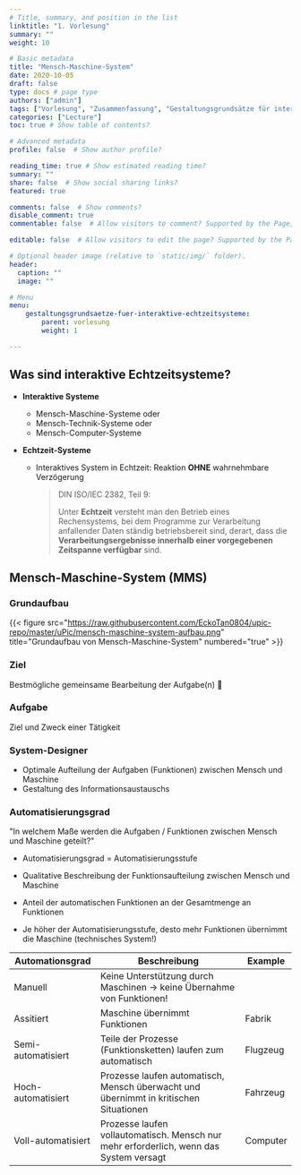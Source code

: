 ```yaml
---
# Title, summary, and position in the list
linktitle: "1. Vorlesung"
summary: ""
weight: 10

# Basic metadata
title: "Mensch-Maschine-System"
date: 2020-10-05
draft: false
type: docs # page type
authors: ["admin"]
tags: ["Vorlesung", "Zusammenfassung", "Gestaltungsgrundsätze für interaktive Echtzeitsysteme"]
categories: ["Lecture"]
toc: true # Show table of contents?

# Advanced metadata
profile: false  # Show author profile?

reading_time: true # Show estimated reading time?
summary: ""
share: false  # Show social sharing links?
featured: true

comments: false  # Show comments?
disable_comment: true
commentable: false  # Allow visitors to comment? Supported by the Page, Post, and Docs content types.

editable: false  # Allow visitors to edit the page? Supported by the Page, Post, and Docs content types.

# Optional header image (relative to `static/img/` folder).
header:
  caption: ""
  image: ""

# Menu
menu: 
    gestaltungsgrundsaetze-fuer-interaktive-echtzeitsysteme:
        parent: vorlesung
        weight: 1

---
```


## Was sind **interaktive Echtzeitsysteme?**

- **Interaktive Systeme**
  - Mensch-Maschine-Systeme oder
  - Mensch-Technik-Systeme oder
  - Mensch-Computer-Systeme

- **Echtzeit-Systeme**

  - Interaktives System in Echtzeit: Reaktion **OHNE** wahrnehmbare Verzögerung

    > DIN ISO/IEC 2382, Teil 9: 
    >
    > Unter **Echtzeit** versteht man den Betrieb eines Rechensystems, bei dem Programme zur Verarbeitung anfallender Daten ständig betriebsbereit sind, derart, dass die **Verarbeitungsergebnisse innerhalb einer vorgegebenen Zeitspanne verfügbar** sind.



## **Mensch-Maschine-System** (MMS)

### Grundaufbau

{{< figure src="https://raw.githubusercontent.com/EckoTan0804/upic-repo/master/uPic/mensch-maschine-system-aufbau.png" title="Grundaufbau von Mensch-Maschine-System" numbered="true" >}}

### Ziel

Bestmögliche gemeinsame Bearbeitung der Aufgabe(n) 💪

### Aufgabe

Ziel und Zweck einer Tätigkeit

### System-Designer

- Optimale Aufteilung der Aufgaben (Funktionen) zwischen Mensch und Maschine
- Gestaltung des Informationsaustauschs

### Automatisierungsgrad

"In welchem Maße werden die Aufgaben / Funktionen zwischen Mensch und Maschine geteilt?"

- Automatisierungsgrad = Automatisierungsstufe

- Qualitative Beschreibung der Funktionsaufteilung zwischen Mensch und Maschine
- Anteil der automatischen Funktionen an der Gesamtmenge an Funktionen
- Je höher der Automatisierungsstufe, desto mehr Funktionen übernimmt die Maschine (technisches System!)

| Automationsgrad    | Beschreibung                                                 | Example  |
| ------------------ | ------------------------------------------------------------ | -------- |
| Manuell            | Keine Unterstützung durch Maschinen $\rightarrow$ keine Übernahme von Funktionen! |          |
| Assitiert          | Maschine übernimmt Funktionen                                | Fabrik   |
| Semi-automatisiert | Teile der Prozesse (Funktionsketten) laufen zum automatisch  | Flugzeug |
| Hoch-automatisiert | Prozesse laufen automatisch, Mensch überwacht und übernimmt in kritischen Situationen | Fahrzeug |
| Voll-automatisiert | Prozesse laufen vollautomatisch. Mensch nur mehr erforderlich, wenn das System versagt | Computer |

